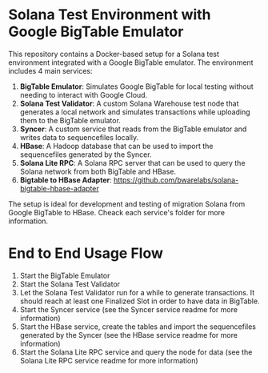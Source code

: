 # Solana Test Environment with Google BigTable Emulator

This repository contains a Docker-based setup for a Solana test environment integrated with a Google BigTable emulator. The environment includes 4 main services:

1. **BigTable Emulator**: Simulates Google BigTable for local testing without needing to interact with Google Cloud.
2. **Solana Test Validator**: A custom Solana Warehouse test node that generates a local network and simulates transactions while uploading them to the BigTable emulator.
3. **Syncer**: A custom service that reads from the BigTable emulator and writes data to sequencefiles locally.
4. **HBase**: A Hadoop database that can be used to import the sequencefiles generated by the Syncer.
5. **Solana Lite RPC**: A Solana RPC server that can be used to query the Solana network from both BigTable and HBase.
6. **Bigtable to HBase Adapter**: https://github.com/bwarelabs/solana-bigtable-hbase-adapter

The setup is ideal for development and testing of migration Solana from Google BigTable to HBase. Cheack each service's folder for more information.

# End to End Usage Flow

1. Start the BigTable Emulator
2. Start the Solana Test Validator
3. Let the Solana Test Validator run for a while to generate transactions. It should reach at least one Finalized Slot in order to have data in BigTable.
4. Start the Syncer service (see the Syncer service readme for more information)
5. Start the HBase service, create the tables and import the sequencefiles generated by the Syncer (see the HBase service readme for more information)
6. Start the Solana Lite RPC service and query the node for data (see the Solana Lite RPC service readme for more information)

